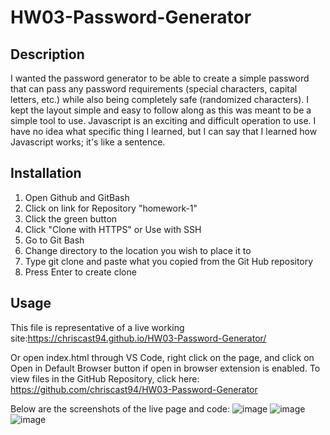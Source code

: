 # HW03-Password-Generator

## Description
I wanted the password generator to be able to create a simple password that can pass any password requirements (special characters, capital letters, etc.) while also being completely safe (randomized characters). I kept the layout simple and easy to follow along as this was meant to be a simple tool to use. 
Javascript is an exciting and difficult operation to use. I have no idea what specific thing I learned, but I can say that I learned how Javascript works; it's like a sentence.

## Installation
1. Open Github and GitBash
2. Click on link for Repository "homework-1"
3. Click the green button
4. Click "Clone with HTTPS" or Use with SSH
5. Go to Git Bash
6. Change directory to the location you wish to place it to
7. Type git clone and paste what you copied from the Git Hub repository
8. Press Enter to create clone

## Usage
This file is representative of a live working site:https://chriscast94.github.io/HW03-Password-Generator/

Or open index.html through VS Code, right click on the page, and click on Open in Default Browser button if open in browser extension is enabled. To view files in the GitHub Repository, click here:
https://github.com/chriscast94/HW03-Password-Generator

Below are the screenshots of the live page and code:
![image](https://user-images.githubusercontent.com/53799375/131605622-a4d5698a-9dcc-47b9-887d-23f67799c646.png)
![image](https://user-images.githubusercontent.com/53799375/131605707-3db90982-2edf-4adc-b953-fc790a5de316.png)
![image](https://user-images.githubusercontent.com/53799375/131605784-c8b134d9-b033-4b84-89f5-118e26be56af.png)

